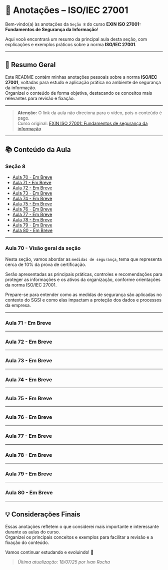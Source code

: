 # 📒 Anotações – ISO/IEC 27001

Bem-vindo(a) às anotações da ``Seção 8`` do curso **EXIN ISO 27001: Fundamentos de Segurança da Informação**!

Aqui você encontrará um resumo da principal aula desta seção, com explicações e exemplos práticos sobre a norma **ISO/IEC 27001**.

---

## 📝 Resumo Geral

Este README contém minhas anotações pessoais sobre a norma **ISO/IEC 27001**, voltadas para estudo e aplicação prática no ambiente de segurança da informação.  
Organizei o conteúdo de forma objetiva, destacando os conceitos mais relevantes para revisão e fixação.

---

> **Atenção:** O link da aula não direciona para o vídeo, pois o conteúdo é pago.  
> Curso original: [EXIN ISO 27001: Fundamentos de segurança da informação](https://www.udemy.com/course/exin-iso-27001-information-security-foundation/)

---

## 📚 Conteúdo da Aula

### Seção 8

- [Aula 70 - Em Breve]()
- [Aula 71 - Em Breve]()
- [Aula 72 - Em Breve]()
- [Aula 73 - Em Breve]()
- [Aula 74 - Em Breve]()
- [Aula 75 - Em Breve]()
- [Aula 76 - Em Breve]()
- [Aula 77 - Em Breve]()
- [Aula 78 - Em Breve]()
- [Aula 79 - Em Breve]()
- [Aula 80 - Em Breve]()

---

### Aula 70 - Visão geral da seção

Nesta seção, vamos abordar as ``medidas de segurança``, tema que representa cerca de 10% da prova de certificação.

Serão apresentadas as principais práticas, controles e recomendações para proteger as informações e os ativos da organização, conforme orientações da norma ISO/IEC 27001.

Prepare-se para entender como as medidas de segurança são aplicadas no contexto do SGSI e como elas impactam a proteção dos dados e processos da empresa.

---
### Aula 71 - Em Breve

---
### Aula 72 - Em Breve

---
### Aula 73 - Em Breve

---
### Aula 74 - Em Breve

---
### Aula 75 - Em Breve

---
### Aula 76 - Em Breve

---
### Aula 77 - Em Breve

---
### Aula 78 - Em Breve

---
### Aula 79 - Em Breve

---
### Aula 80 - Em Breve

---

## 💡 Considerações Finais

Essas anotações refletem o que considerei mais importante e interessante durante as aulas do curso.  
Organizei os principais conceitos e exemplos para facilitar a revisão e a fixação do conteúdo.

Vamos continuar estudando e evoluindo! 🚀

> _Última atualização: 18/07/25 por Ivan Rocha_